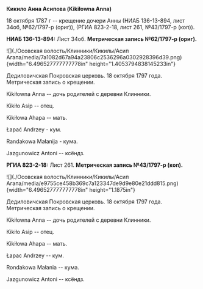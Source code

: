 **Кикило Анна Асипова (Kikiłowna Anna)**

18 октября 1787 г -- крещение дочери Анны (НИАБ 136-13-894, лист 34об,
№62/1797-р (ориг)), (РГИА 823-2-18, лист 261, №43/1797-р (коп)).

**НИАБ 136-13-894:** Лист 34об. **Метрическая запись №62/1797-р
(ориг).**

![](./Осовская волость/Клинники/Кикилы/Асип Агапа/media/7a1082d67a94a23806c2536296a0302928396d39.png){width="6.496527777777778in"
height="1.4053794838145233in"}

Дедиловичская Покровская церковь. 18 октября 1797 года. Метрическая
запись о крещении.

Kikiłowna Anna -- дочь родителей с деревни Клинники.

Kikiło Asip -- отец.

Kikiłowa Ahapa -- мать.

Łapać Andrzey - кум.

Randakowa Małanija - кума.

Jazgunowicz Antoni -- ксёндз.

**РГИА 823-2-18:** Лист 261. **Метрическая запись №43/1797-р (коп).**

![](./Осовская волость/Клинники/Кикилы/Асип Агапа/media/e9755ce458b369c7a123347de9d9e80e21ddd815.png){width="6.496527777777778in"
height="1.1875in"}

Дедиловичская Покровская церковь. 18 октября 1797 года. Метрическая
запись о крещении.

Kikiłowna Anna -- дочь родителей с деревни Клинники.

Kikiło Asip -- отец.

Kikiłowa Ahapa -- мать.

Łapac Andrzey -- кум.

Rondakowa Małania -- кума.

Jazgunowicz Antoni -- ксёндз.
